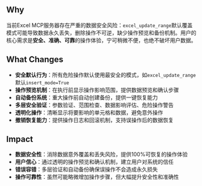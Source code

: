 ## Why
当前Excel MCP服务器存在严重的数据安全风险：`excel_update_range`默认覆盖模式可能导致数据永久丢失，删除操作不可逆，缺少操作预览和备份机制。用户的核心需求是**安全、准确、可靠**的操作体验，宁可稍微不便，也绝不破坏用户数据。

## What Changes
- **安全默认行为**：所有危险操作默认使用最安全的模式，如`excel_update_range`默认`insert_mode=True`
- **操作预览机制**：在执行前显示操作影响范围，提供数据预览和确认步骤
- **自动备份系统**：重大操作前自动创建备份，提供一键恢复能力
- **多层安全验证**：参数验证、范围检查、数据影响评估、危险操作警告
- **透明化操作**：清晰显示将要影响的单元格和数据，避免意外操作
- **撤销恢复能力**：提供操作日志和回滚机制，支持误操作后的数据恢复

## Impact
- **数据安全性**：消除数据意外覆盖和丢失风险，提供100%可恢复的操作体验
- **用户信心**：通过透明的操作预览和确认机制，建立用户对系统的信任
- **错误容错**：多层验证和自动备份确保误操作不会造成永久损失
- **操作可靠性**：虽然可能略微增加操作步骤，但大幅提升安全性和准确性